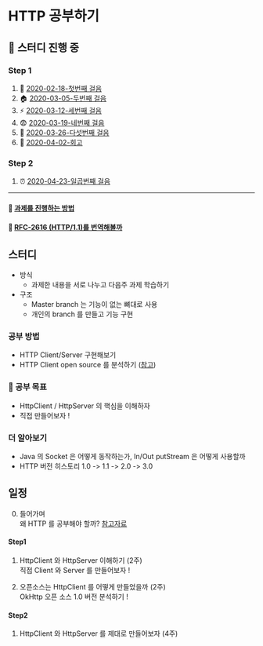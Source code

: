# HTTP 공부하기

## :trolleybus: 스터디 진행 중

### Step 1
1. :checkered_flag: [2020-02-18-첫번째 걸음](/documents/steps/step1.md)
2. :house: [2020-03-05-두번째 걸음](/documents/steps/step2.md)
3. :zap: [2020-03-12-세번째 걸음](/documents/steps/step3.md)
4. :fearful: [2020-03-19-네번째 걸음](/documents/steps/step4.md)
5. :bicyclist: [2020-03-26-다섯번째 걸음](/documents/steps/step5.md)
6. :beers: [2020-04-02-회고](/documents/steps/step6.md)

### Step 2
1. :alarm_clock: [2020-04-23-일곱번째 걸음](/documents/steps/step7.md)

<hr/>

#### :pray: [과제를 진행하는 방법](/documents/policy.md)

#### :walking: [RFC-2616 (HTTP/1.1)를 번역해볼까](https://github.com/Study-Java-Together/study-http/blob/master/rfc-2616-HTTP1.1/ko/context.md )

## 스터디

- 방식
  - 과제한 내용을 서로 나누고 다음주 과제 학습하기
- 구조
  - Master branch 는 기능이 없는 뼈대로 사용
  - 개인의 branch 를 만들고 기능 구현

### 공부 방법
- HTTP Client/Server 구현해보기
- HTTP Client open source 를 분석하기 ([참고](https://github.com/square/okhttp/))

### :art: 공부 목표
- HttpClient / HttpServer 의 핵심을 이해하자 
- 직접 만들어보자 !

### 더 알아보기
- Java 의 Socket 은 어떻게 동작하는가, In/Out putStream 은 어떻게 사용할까
- HTTP 버전 히스토리 1.0 -> 1.1 -> 2.0 -> 3.0

## 일정

0. 들어가며
<br> 왜 HTTP 를 공부해야 할까? [참고자료](https://www.slideshare.net/deview/d2-campus-http)

#### Step1

1. HttpClient 와 HttpServer 이해하기 (2주)
<br> 직접 Client 와 Server 를 만들어보자 !

2. 오픈소스는 HttpClient 를 어떻게 만들었을까 (2주)
<br> OkHttp 오픈 소스 1.0 버전 분석하기 !

#### Step2

1. HttpClient 와 HttpServer 를 제대로 만들어보자 (4주)
